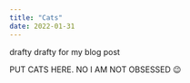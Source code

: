 ```yaml
---
title: "Cats"
date: 2022-01-31
---
```


drafty drafty for my blog post

PUT CATS HERE. NO I AM NOT OBSESSED 😉
